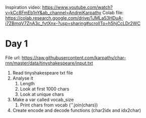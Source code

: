 Inspiration video: https://www.youtube.com/watch?v=kCc8FmEb1nY&ab_channel=AndrejKarpathy
Colab file: https://colab.research.google.com/drive/1JMLa53HDuA-i7ZBmqV7ZnA3c_fvtXnx-?usp=sharing#scrollTo=h5hjCcLDr2WC

# Day 1

File url: https://raw.githubusercontent.com/karpathy/char-rnn/master/data/tinyshakespeare/input.txt

1. Read tinyshakespeare txt file
2. Analyse it
    1. Length
    2. Look at first 1000 chars
    3. Look at unique chars
3. Make a var called vocab_size
    1. Print chars from vocab (''.join(chars))
4. Create encode and decode functions (char2idx and idx2char)
